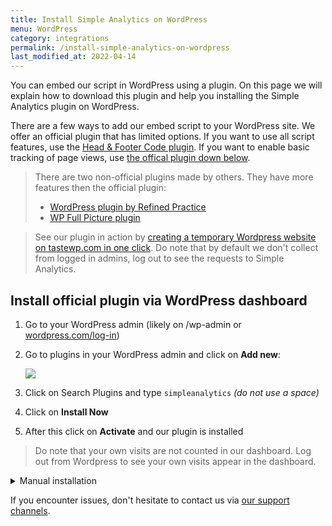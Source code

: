 ```yaml
---
title: Install Simple Analytics on WordPress
menu: WordPress
category: integrations
permalink: /install-simple-analytics-on-wordpress
last_modified_at: 2022-04-14
---
```


You can embed our script in WordPress using a plugin. On this page we will explain how to download this plugin and help you installing the Simple Analytics plugin on WordPress.

There are a few ways to add our embed script to your WordPress site. We offer an official plugin that has limited options. If you want to use all script features, use the [Head & Footer Code plugin](/install-simple-analytics-in-wordpress-with-head-footer-code-plugin). If you want to enable basic tracking of page views, use [the offical plugin down below](#install-official-plugin-via-wordpress-dashboard).

> There are two non-official plugins made by others. They have more features then the official plugin:
> - [WordPress plugin by Refined Practice](/wordpress-plugin-by-refined-practice)
> - [WP Full Picture plugin](/wordpress-full-picture-plugin)

> See our plugin in action by [creating a temporary Wordpress website on tastewp.com in one click](https://tastewp.com/new?pre-installed-plugin-slug=simpleanalytics&redirect=plugins.php&ni=true). Do note that by default we don't collect from logged in admins, log out to see the requests to Simple Analytics.

## Install official plugin via WordPress dashboard

1. Go to your WordPress admin (likely on /wp-admin or [wordpress.com/log-in](https://wordpress.com/log-in))
1. Go to plugins in your WordPress admin and click on **Add new**:

   ![](/images/wordpress-click-add-new-plugin.jpg)

1. Click on Search Plugins and type `simpleanalytics` _(do not use a space)_
1. Click on **Install Now**
1. After this click on **Activate** and our plugin is installed

<blockquote>
   <p>
     Do note that your own visits are not counted in our dashboard. Log out
     from Wordpress to see your own visits appear in the dashboard.
   </p>
</blockquote>

<details>
   <summary>Manual installation</summary>
   <div markdown="1">

Follow these steps to add Simple Analytics to your WordPress website:

1. First download our plugin via WordPress: [wordpress.org/plugins/simpleanalytics](https://wordpress.org/plugins/simpleanalytics/)
1. Go to your WordPress admin (likely on /wp-admin or [wordpress.com/log-in](https://wordpress.com/log-in))
1. Next click on **Plugins** > **Add New** in the sidebar menu:

   ![](/images/wordpress-click-add-new-plugin.jpg)

1. Click on the **Upload Plugin** button:

   ![](/images/wordpress-click-upload-plugin.jpg)

1. Click on **Browse** to select a file _(this button can have different text depending on your browser)_:

   ![](/images/wordpress-click-browse.jpg)

1. Browse and select the file that you downloaded in the first step:

   ![](/images/wordpress-select-file.jpg)

1. Click on the button **Install Now**:

   ![](/images/wordpress-click-install-now.jpg)

1. Click on **Activate Plugin**:

   ![](/images/wordpress-click-activate-plugin.jpg)

1. If the Simple Analytics plugin is successfully installed it shows a screen like this:

   ![](/images/wordpress-installed-plugins.jpg)

</div>
</details>

If you encounter issues, don't hesitate to contact us via [our support channels](https://simpleanalytics.com/contact).
